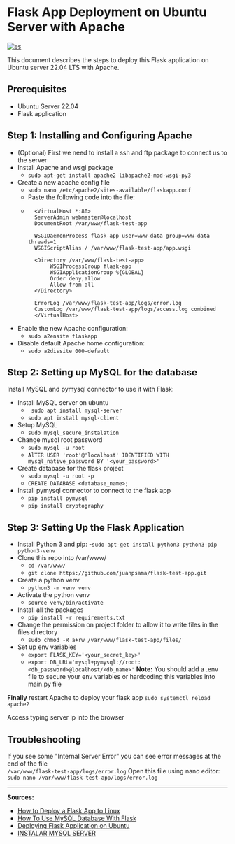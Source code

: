 # Flask App Deployment on Ubuntu Server with Apache
[![es](https://img.shields.io/badge/lang-es-yellow.svg)](https://github.com/juanpsama/flask-test-app/blob/master/README.es.md)

This document describes the steps to deploy this Flask application on Ubuntu server 22.04 LTS with Apache.

## Prerequisites

- Ubuntu Server 22.04
- Flask application

## Step 1: Installing and Configuring Apache
- (Optional) First we need to install a ssh and ftp package to connect us to the server
- Install Apache and wsgi package 
	- `sudo apt-get install apache2 libapache2-mod-wsgi-py3`
- Create a new apache config file
	- `sudo nano /etc/apache2/sites-available/flaskapp.conf `  
	-  Paste the following code into the file: 
	- ```` 
		<VirtualHost *:80>
        ServerAdmin webmaster@localhost
        DocumentRoot /var/www/flask-test-app

        WSGIDaemonProcess flask-app user=www-data group=www-data threads=1
        WSGIScriptAlias / /var/www/flask-test-app/app.wsgi

        <Directory /var/www/flask-test-app>
             WSGIProcessGroup flask-app
             WSGIApplicationGroup %{GLOBAL}
             Order deny,allow
             Allow from all
        </Directory>

        ErrorLog /var/www/flask-test-app/logs/error.log
        CustomLog /var/www/flask-test-app/logs/access.log combined
		</VirtualHost>
- Enable the new Apache configuration:
	- `sudo a2ensite flaskapp` 
- Disable default Apache home configuration:
	- `sudo a2dissite 000-default`

## Step 2: Setting up MySQL for the database
Install MySQL and pymysql connector to use it with Flask:
- Install MySQL server on ubuntu 
	- ` sudo apt install mysql-server`
	- 	`sudo apt install mysql-client`
- Setup MySQL 
	- `sudo mysql_secure_instalation` 
- Change mysql root password
	- `sudo mysql -u root`
	- `AlTER USER 'root'@'localhost' IDENTIFIED WITH mysql_native_password BY '<your_password>'` 
- Create database for the flask project
	- `sudo mysql -u root -p`
	- `CREATE DATABASE <database_name>;`
- Install pymysql connector to connect to the flask app
	- `pip install pymysql`
	- `pip install cryptography`
## Step 3: Setting Up the Flask Application
- Install Python 3 and pip:
	-`sudo apt-get install python3 python3-pip python3-venv` 
- Clone this repo into /var/www/
	- `cd /var/www/`
	- `git clone https://github.com/juanpsama/flask-test-app.git`
- Create a python venv 
	-  `python3 -m venv venv`
- Activate the python venv
	- `source venv/bin/activate` 
- Install all the packages
	- `pip install -r requirements.txt`
- Change the permission on project folder to allow it to write files in the files directory
	- `sudo chmod -R a+rw /var/www/flask-test-app/files/`
- Set up env variables 
	- `export FLASK_KEY='<your_secret_key>'`
	-  `export DB_URL='mysql+pymysql://root:<db_password>@localhost/<db_name>'`
**Note:** You should add a .env file to secure your env variables or hardcoding this variables into main.py file

**Finally** restart Apache to deploy your flask app
`sudo systemctl reload apache2`	

Access typing server ip into the browser
## Troubleshooting
If you see some "Internal Server Error" you can see error messages at the end of the file  
`/var/www/flask-test-app/logs/error.log`
Open this file using nano editor:
`sudo nano /var/www/flask-test-app/logs/error.log`

---
**Sources:** 
- [How to Deploy a Flask App to Linux ](https://www.youtube.com/watch?v=w0QDAg85Oow)
- [How To Use MySQL Database With Flask](https://www.youtube.com/watch?v=w0QDAg85Oow)
- [Deploying Flask Application on Ubuntu](https://tecadmin.net/deploying-flask-application-on-ubuntu-apache-wsgi/)
- [INSTALAR MYSQL SERVER](https://www.youtube.com/watch?v=ACM8UvZqFOY)

